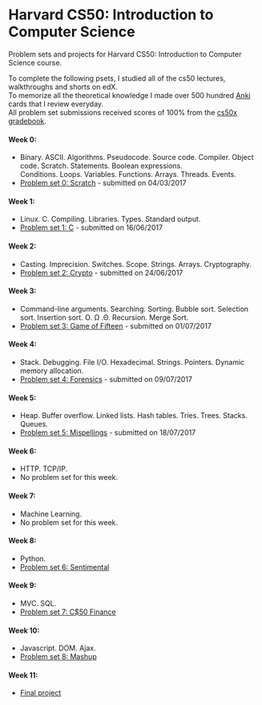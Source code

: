 # Harvard CS50: Introduction to Computer Science

Problem sets and projects for Harvard CS50: Introduction to Computer Science course.

To complete the following psets, I studied all of the cs50 lectures, walkthroughs and shorts on edX.  
To memorize all the theoretical knowledge I made over 500 hundred [Anki](https://apps.ankiweb.net/) cards that I review everyday.  
All problem set submissions received scores of 100% from the [cs50x gradebook](http://imgur.com/a/Ac7l8).

#### Week 0:
+ Binary. ASCII. Algorithms. Pseudocode. Source code. Compiler. Object code. Scratch. Statements. Boolean expressions.   
Conditions. Loops. Variables. Functions. Arrays. Threads. Events.
+ [Problem set 0: Scratch](http://docs.cs50.net/2016/fall/psets/0/pset0.html) - submitted on 04/03/2017

#### Week 1:
+ Linux. C. Compiling. Libraries. Types. Standard output.
+ [Problem set 1: C](http://docs.cs50.net/2016/fall/psets/1/pset1.html) - submitted on 16/06/2017

#### Week 2:
+ Casting. Imprecision. Switches. Scope. Strings. Arrays. Cryptography.
+ [Problem set 2: Crypto](http://docs.cs50.net/2016/fall/psets/2/pset2.html) - submitted on 24/06/2017

#### Week 3:
+ Command-line arguments. Searching. Sorting. Bubble sort. Selection sort. Insertion sort. O. Ω .Θ. Recursion. Merge Sort.
+ [Problem set 3: Game of Fifteen](http://docs.cs50.net/2016/fall/psets/3/pset3.html) - submitted on 01/07/2017

#### Week 4:
+ Stack. Debugging. File I/O. Hexadecimal. Strings. Pointers. Dynamic memory allocation.
+ [Problem set 4: Forensics](http://docs.cs50.net/2016/fall/psets/4/pset4.html) - submitted on 09/07/2017

#### Week 5:
+ Heap. Buffer overflow. Linked lists. Hash tables. Tries. Trees. Stacks. Queues.
+ [Problem set 5: Mispellings](http://docs.cs50.net/2016/fall/psets/5/pset5.html) - submitted on 18/07/2017

#### Week 6:
+ HTTP. TCP/IP.
+ No problem set for this week.

#### Week 7:
+ Machine Learning.
+ No problem set for this week.

#### Week 8:
+ Python.
+ [Problem set 6: Sentimental](http://docs.cs50.net/2016/fall/psets/6/pset6.html)

#### Week 9:
+ MVC. SQL.
+ [Problem set 7: C$50 Finance](http://docs.cs50.net/2016/fall/psets/7/pset7.html)

#### Week 10:
+ Javascript. DOM. Ajax.
+ [Problem set 8: Mashup](http://docs.cs50.net/2016/fall/psets/8/pset8.html)
 
#### Week 11:
+ [Final project](http://docs.cs50.net/2017/x/project.html)

